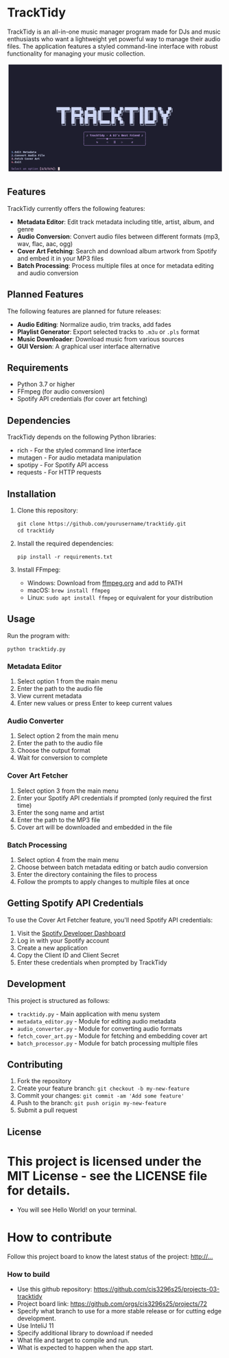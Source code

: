 # TrackTidy

TrackTidy is an all-in-one music manager program made for DJs and music enthusiasts who want a lightweight yet powerful way to manage their audio files. The application features a styled command-line interface with robust functionality for managing your music collection.

![TrackTidy Screenshot](landing.png)

## Features

TrackTidy currently offers the following features:

- **Metadata Editor**: Edit track metadata including title, artist, album, and genre
- **Audio Conversion**: Convert audio files between different formats (mp3, wav, flac, aac, ogg)
- **Cover Art Fetching**: Search and download album artwork from Spotify and embed it in your MP3 files
- **Batch Processing**: Process multiple files at once for metadata editing and audio conversion

## Planned Features

The following features are planned for future releases:

- **Audio Editing**: Normalize audio, trim tracks, add fades
- **Playlist Generator**: Export selected tracks to `.m3u` or `.pls` format
- **Music Downloader**: Download music from various sources
- **GUI Version**: A graphical user interface alternative

## Requirements

- Python 3.7 or higher
- FFmpeg (for audio conversion)
- Spotify API credentials (for cover art fetching)

## Dependencies

TrackTidy depends on the following Python libraries:

- rich - For the styled command line interface
- mutagen - For audio metadata manipulation
- spotipy - For Spotify API access
- requests - For HTTP requests

## Installation

1. Clone this repository:
   ```
   git clone https://github.com/yourusername/tracktidy.git
   cd tracktidy
   ```

2. Install the required dependencies:
   ```
   pip install -r requirements.txt
   ```

3. Install FFmpeg:
   - Windows: Download from [ffmpeg.org](https://ffmpeg.org/download.html) and add to PATH
   - macOS: `brew install ffmpeg`
   - Linux: `sudo apt install ffmpeg` or equivalent for your distribution

## Usage

Run the program with:
```
python tracktidy.py
```

### Metadata Editor

1. Select option 1 from the main menu
2. Enter the path to the audio file
3. View current metadata
4. Enter new values or press Enter to keep current values

### Audio Converter

1. Select option 2 from the main menu
2. Enter the path to the audio file
3. Choose the output format
4. Wait for conversion to complete

### Cover Art Fetcher

1. Select option 3 from the main menu
2. Enter your Spotify API credentials if prompted (only required the first time)
3. Enter the song name and artist
4. Enter the path to the MP3 file
5. Cover art will be downloaded and embedded in the file

### Batch Processing

1. Select option 4 from the main menu
2. Choose between batch metadata editing or batch audio conversion
3. Enter the directory containing the files to process
4. Follow the prompts to apply changes to multiple files at once

## Getting Spotify API Credentials

To use the Cover Art Fetcher feature, you'll need Spotify API credentials:

1. Visit the [Spotify Developer Dashboard](https://developer.spotify.com/dashboard/)
2. Log in with your Spotify account
3. Create a new application
4. Copy the Client ID and Client Secret
5. Enter these credentials when prompted by TrackTidy

## Development

This project is structured as follows:

- `tracktidy.py` - Main application with menu system
- `metadata_editor.py` - Module for editing audio metadata
- `audio_converter.py` - Module for converting audio formats
- `fetch_cover_art.py` - Module for fetching and embedding cover art
- `batch_processor.py` - Module for batch processing multiple files

## Contributing

1. Fork the repository
2. Create your feature branch: `git checkout -b my-new-feature`
3. Commit your changes: `git commit -am 'Add some feature'`
4. Push to the branch: `git push origin my-new-feature`
5. Submit a pull request

## License

This project is licensed under the MIT License - see the LICENSE file for details.
=======
- You will see Hello World! on your terminal. 

# How to contribute
Follow this project board to know the latest status of the project: [http://...]([http://...])  

### How to build
- Use this github repository: https://github.com/cis3296s25/projects-03-tracktidy
- Project board link: https://github.com/orgs/cis3296s25/projects/72
- Specify what branch to use for a more stable release or for cutting edge development.  
- Use InteliJ 11
- Specify additional library to download if needed 
- What file and target to compile and run. 
- What is expected to happen when the app start. 
